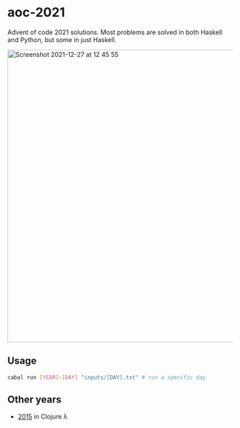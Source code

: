 # aoc-2021

Advent of code 2021 solutions. Most problems are solved in both Haskell and Python, but some in just Haskell.

<img width="656" alt="Screenshot 2021-12-27 at 12 45 55" src="https://user-images.githubusercontent.com/61139818/147464383-773d18f1-598f-4d23-87ae-12ee87341a53.png">

## Usage
```sh
cabal run [YEAR]-[DAY] "inputs/[DAY].txt" # run a specific day
```

## Other years
- [2015](https://github.com/japiirainen/aoc-2015/) in Clojure λ
